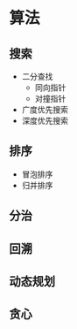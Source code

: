# 算法

## 搜索
* 二分查找
  * 同向指针
  * 对撞指针
* 广度优先搜索
* 深度优先搜索

## 排序
* 冒泡排序
* 归并排序

## 分治

## 回溯

## 动态规划

## 贪心